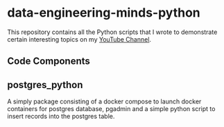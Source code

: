 # data-engineering-minds-python

This repository contains all the Python scripts that I wrote to demonstrate certain interesting topics on my [YouTube Channel](https://www.youtube.com/c/dataengineeringminds).

## Code Components
## postgres_python
A simply package consisting of a docker compose to launch docker containers for postgres database, pgadmin and a simple python script to insert records into the postgres table.
